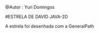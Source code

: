 


@Autor : Yuri Domingos

#ESTRELA DE DAVID JAVA-2D 

   A estrela foi desenhada com a GeneralPath
